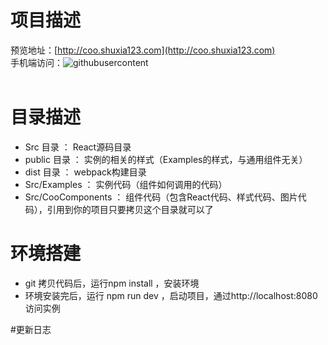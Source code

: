 # 项目描述
预览地址：[http://coo.shuxia123.com](http://coo.shuxia123.com)<br/>
手机端访问：![githubusercontent](https://github.com/coocssweb/react-plug/blob/master/public/images/qr.png "手机端预览")<br /><br />

# 目录描述
- Src 目录 ： React源码目录
- public 目录 ： 实例的相关的样式（Examples的样式，与通用组件无关）
- dist 目录 ： webpack构建目录
- Src/Examples ： 实例代码（组件如何调用的代码）
- Src/CooComponents ： 组件代码（包含React代码、样式代码、图片代码），引用到你的项目只要拷贝这个目录就可以了

# 环境搭建
- git 拷贝代码后，运行npm install ，安装环境
- 环境安装完后，运行 npm run dev ，启动项目，通过http://localhost:8080 访问实例

#更新日志
